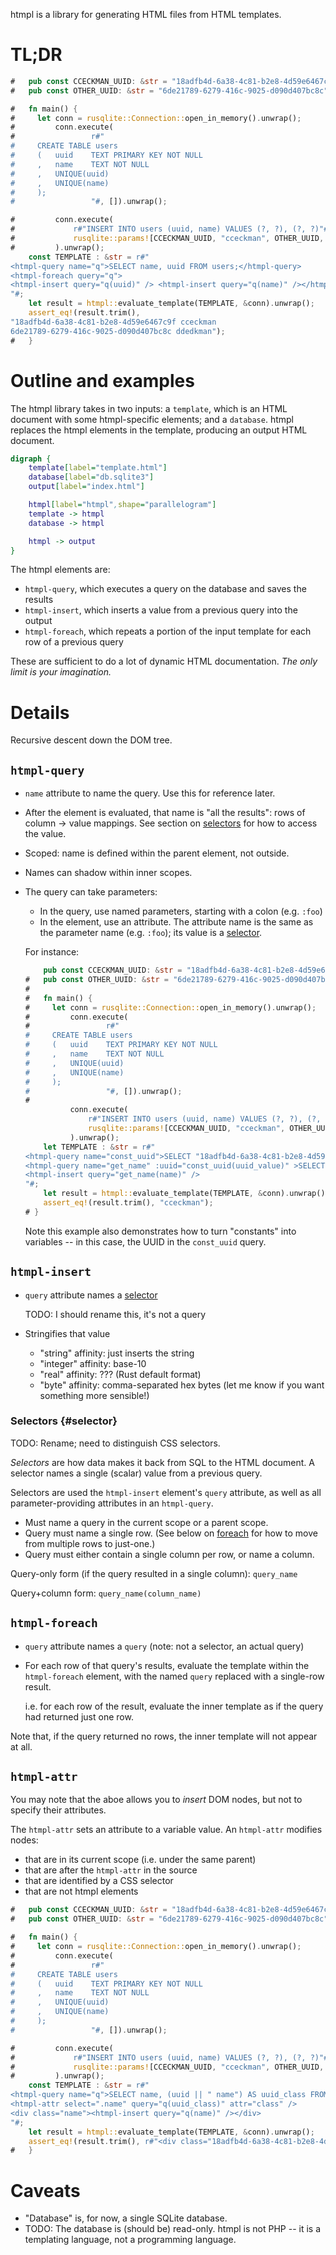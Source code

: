 htmpl is a library for generating HTML files from HTML templates.

# TL;DR

```rust
#   pub const CCECKMAN_UUID: &str = "18adfb4d-6a38-4c81-b2e8-4d59e6467c9f";
#   pub const OTHER_UUID: &str = "6de21789-6279-416c-9025-d090d407bc8c";

#   fn main() {
#     let conn = rusqlite::Connection::open_in_memory().unwrap();
#         conn.execute(
#                 r#"
#     CREATE TABLE users
#     (   uuid    TEXT PRIMARY KEY NOT NULL
#     ,   name    TEXT NOT NULL
#     ,   UNIQUE(uuid)
#     ,   UNIQUE(name)
#     );
#                 "#, []).unwrap();

#         conn.execute(
#             r#"INSERT INTO users (uuid, name) VALUES (?, ?), (?, ?)"#,
#             rusqlite::params![CCECKMAN_UUID, "cceckman", OTHER_UUID, "ddedkman"],
#         ).unwrap();
    const TEMPLATE : &str = r#"
<htmpl-query name="q">SELECT name, uuid FROM users;</htmpl-query>
<htmpl-foreach query="q">
<htmpl-insert query="q(uuid)" /> <htmpl-insert query="q(name)" /></htmpl-foreach>
"#;
    let result = htmpl::evaluate_template(TEMPLATE, &conn).unwrap();
    assert_eq!(result.trim(),
"18adfb4d-6a38-4c81-b2e8-4d59e6467c9f cceckman
6de21789-6279-416c-9025-d090d407bc8c ddedkman");
#   }
```

# Outline and examples

The htmpl library takes in two inputs: a `template`,
which is an HTML document with some htmpl-specific elements;
and a `database`. htmpl replaces the htmpl elements in the template,
producing an output HTML document.

```dot
digraph {
    template[label="template.html"]
    database[label="db.sqlite3"]
    output[label="index.html"]

    htmpl[label="htmpl",shape="parallelogram"]
    template -> htmpl
    database -> htmpl

    htmpl -> output
}
```

The htmpl elements are:

- `htmpl-query`, which executes a query on the database and saves the results
- `htmpl-insert`, which inserts a value from a previous query into the output
- `htmpl-foreach`, which repeats a portion of the input template for each row of a previous query

These are sufficient to do a lot of dynamic HTML documentation. _The only limit is your imagination._

# Details

Recursive descent down the DOM tree.

## `htmpl-query`

-   `name` attribute to name the query. Use this for reference later.
-   After the element is evaluated, that name is "all the results": rows of column -> value mappings. See section on [selectors](#selector) for how to access the value.
-   Scoped: name is defined within the parent element, not outside.
-   Names can shadow within inner scopes.
-   The query can take parameters:
    -   In the query, use named parameters, starting with a colon (e.g. `:foo`)
    -   In the element, use an attribute.
        The attribute name is the same as the parameter name (e.g. `:foo`);
        its value is a [selector](#selector).

    For instance:

    ```rust
        pub const CCECKMAN_UUID: &str = "18adfb4d-6a38-4c81-b2e8-4d59e6467c9f";
    #   pub const OTHER_UUID: &str = "6de21789-6279-416c-9025-d090d407bc8c";
    #
    #   fn main() {
    #     let conn = rusqlite::Connection::open_in_memory().unwrap();
    #         conn.execute(
    #                 r#"
    #     CREATE TABLE users
    #     (   uuid    TEXT PRIMARY KEY NOT NULL
    #     ,   name    TEXT NOT NULL
    #     ,   UNIQUE(uuid)
    #     ,   UNIQUE(name)
    #     );
    #                 "#, []).unwrap();
    #
              conn.execute(
                  r#"INSERT INTO users (uuid, name) VALUES (?, ?), (?, ?)"#,
                  rusqlite::params![CCECKMAN_UUID, "cceckman", OTHER_UUID, "ddedkman"],
              ).unwrap();
        let TEMPLATE : &str = r#"
    <htmpl-query name="const_uuid">SELECT "18adfb4d-6a38-4c81-b2e8-4d59e6467c9f" AS uuid_value;</htmpl-query>
    <htmpl-query name="get_name" :uuid="const_uuid(uuid_value)" >SELECT name FROM users WHERE uuid = :uuid;</htmpl-query>
    <htmpl-insert query="get_name(name)" />
    "#;
        let result = htmpl::evaluate_template(TEMPLATE, &conn).unwrap();
        assert_eq!(result.trim(), "cceckman");
    # }

    ```

    Note this example also demonstrates how to turn "constants"
    into variables -- in this case, the UUID in the `const_uuid` query.

## `htmpl-insert`

-   `query` attribute names a [selector](#selector)

    TODO: I should rename this, it's not a query

-   Stringifies that value
    - "string" affinity: just inserts the string
    - "integer" affinity: base-10
    - "real" affinity: ??? (Rust default format)
    - "byte" affinity: comma-separated hex bytes (let me know if you want something more sensible!)


### Selectors {#selector}

TODO: Rename; need to distinguish CSS selectors.

_Selectors_ are how data makes it back from SQL to the HTML document.
A selector names a single (scalar) value from a previous query.

Selectors are used the `htmpl-insert` element's `query` attribute,
as well as all parameter-providing attributes in an `htmpl-query`.

-   Must name a query in the current scope or a parent scope.
-   Query must name a single row. (See below on [foreach](#htmpl-foreach) for how to move from multiple rows to just-one.)
-   Query must either contain a single column per row,
    or name a column.

Query-only form (if the query resulted in a single column): `query_name`

Query+column form: `query_name(column_name)`

## `htmpl-foreach`

-   `query` attribute names a `query` (note: not a selector, an actual query)
-   For each row of that query's results, evaluate the template within the `htmpl-foreach` element,
    with the named `query` replaced with a single-row result.

    i.e. for each row of the result, evaluate the inner template as if the query had returned just one row.

Note that, if the query returned no rows, the inner template will not appear at all.

## `htmpl-attr`

You may note that the aboe allows you to _insert_ DOM nodes, but not to specify their attributes.

The `htmpl-attr` sets an attribute to a variable value. An `htmpl-attr` modifies nodes:
- that are in its current scope (i.e. under the same parent)
- that are after the `htmpl-attr` in the source
- that are identified by a CSS selector
- that are not htmpl elements

```rust
#   pub const CCECKMAN_UUID: &str = "18adfb4d-6a38-4c81-b2e8-4d59e6467c9f";
#   pub const OTHER_UUID: &str = "6de21789-6279-416c-9025-d090d407bc8c";

#   fn main() {
#     let conn = rusqlite::Connection::open_in_memory().unwrap();
#         conn.execute(
#                 r#"
#     CREATE TABLE users
#     (   uuid    TEXT PRIMARY KEY NOT NULL
#     ,   name    TEXT NOT NULL
#     ,   UNIQUE(uuid)
#     ,   UNIQUE(name)
#     );
#                 "#, []).unwrap();

#         conn.execute(
#             r#"INSERT INTO users (uuid, name) VALUES (?, ?), (?, ?)"#,
#             rusqlite::params![CCECKMAN_UUID, "cceckman", OTHER_UUID, "ddedkman"],
#         ).unwrap();
    const TEMPLATE : &str = r#"
<htmpl-query name="q">SELECT name, (uuid || " name") AS uuid_class FROM users ORDER BY name ASC LIMIT 1;</htmpl-query>
<htmpl-attr select=".name" query="q(uuid_class)" attr="class" />
<div class="name"><htmpl-insert query="q(name)" /></div>
"#;
    let result = htmpl::evaluate_template(TEMPLATE, &conn).unwrap();
    assert_eq!(result.trim(), r#"<div class="18adfb4d-6a38-4c81-b2e8-4d59e6467c9f name">cceckman</div>"#);
#   }
```


# Caveats

- "Database" is, for now, a single SQLite database.
- TODO: The database is (should be) read-only. htmpl is not PHP -- it is a templating language, not a programming language.

